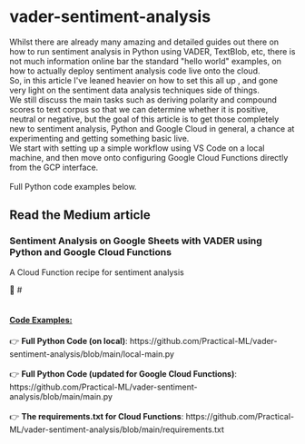 # vader-sentiment-analysis
Whilst there are already many amazing and detailed guides out there on how to run sentiment analysis in Python using VADER, TextBlob, etc, there is not much information online bar the standard "hello world" examples, on how to actually deploy sentiment analysis code live onto the cloud. <br>
So, in this article I've leaned heavier on how to set this all up , and gone very light on the sentiment data analysis techniques side of things.<br>
We still discuss the main tasks such as deriving polarity and compound scores to text corpus so that we can determine whether it is positive, neutral or negative, but the goal of this article is to get those completely new to sentiment analysis, Python and Google Cloud in general, a chance at experimenting and getting something basic live.<br>
We start with setting up a simple workflow using VS Code on a local machine, and then move onto configuring Google Cloud Functions directly from the GCP interface.<br>
<br>Full Python code examples below.

<h2>Read the Medium article</h2>

<h3> Sentiment Analysis on Google Sheets with VADER using Python and Google Cloud Functions</h3>
<p>A Cloud Function recipe for sentiment analysis</p>
📰 #
<br>
<br>
<ins><h4>Code Examples:</h4></ins>
👉 <strong>Full Python Code (on local)</strong>: https://github.com/Practical-ML/vader-sentiment-analysis/blob/main/local-main.py
<br>
<br>
👉 <strong>Full Python Code (updated for Google Cloud Functions)</strong>: https://github.com/Practical-ML/vader-sentiment-analysis/blob/main/main.py
<br>
<br>
👉 <strong>The requirements.txt for Cloud Functions</strong>: https://github.com/Practical-ML/vader-sentiment-analysis/blob/main/requirements.txt
<br>
<br>
